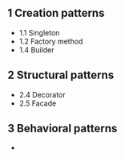 ## 1 Creation patterns

- 1.1 Singleton
- 1.2 Factory method
- 1.4 Builder

## 2 Structural patterns

- 2.4 Decorator
- 2.5 Facade

## 3 Behavioral patterns

-
